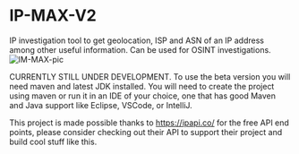 # IP-MAX-V2
IP investigation tool to get geolocation, ISP and ASN of an IP address among other useful information. Can be used for OSINT investigations.
![IM-MAX-pic](https://user-images.githubusercontent.com/81593002/181406359-f34ca6e7-f076-4d6a-ade4-7f3ddfe826ae.png)

CURRENTLY STILL UNDER DEVELOPMENT.
To use the beta version you will need maven and latest JDK installed.
You will need to create the project using maven or run it in an IDE of your choice, one that has good Maven and Java support like Eclipse, VSCode, or IntelliJ.

This project is made possible thanks to https://ipapi.co/ for the free API end points, please consider checking out their API to support their project and build cool stuff like this.
